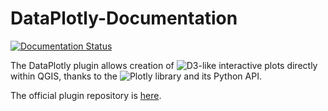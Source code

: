 # DataPlotly-Documentation

[![Documentation Status](https://readthedocs.org/projects/dataplotly-docs/badge/?version=latest)](https://dataplotly-docs.readthedocs.io/en/latest/?badge=latest)

The DataPlotly plugin allows creation of ![D3](https://d3js.org/)-like
interactive plots directly within QGIS, thanks to the ![Plotly](https://plot.ly/python/)
library and its Python API.

The official plugin repository is [here](https://github.com/ghtmtt/DataPlotly).
